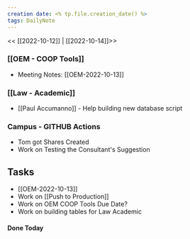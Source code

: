 ```yaml
---
creation date: <% tp.file.creation_date() %>
tags: DailyNote 
---
```

<< [[2022-10-12]] | [[2022-10-14]]>>

### [[OEM - COOP Tools]]
* Meeting Notes:  [[OEM-2022-10-13]] 

### [[Law - Academic]]
* [[Paul Accumanno]] - Help building new database script 

### Campus - GITHUB Actions 
* Tom got Shares Created 
* Work on Testing the Consultant's Suggestion

## Tasks

* [[OEM-2022-10-13]]
* Work on [[Push to Production]]
* Work on OEM COOP Tools Due Date?
* Work on building tables for Law Academic

#### Done Today

